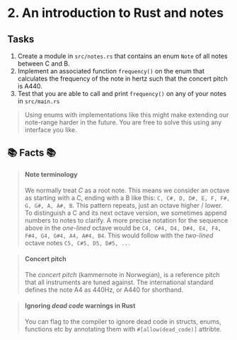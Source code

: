# 2. An introduction to Rust and notes

## Tasks
1. Create a module in `src/notes.rs` that contains an enum `Note` of all notes between C and B.
2. Implement an associated function `frequency()` on the enum that calculates the frequency of the note in hertz such that the concert pitch is A440.
3. Test that you are able to call and print `frequency()` on any of your notes in `src/main.rs`

> Using enums with implementations like this might make extending our note-range harder in the future. You are free to solve this using any interface you like.


## 📚 Facts 📚
> #### Note terminology
> We normally treat _C_ as a root note. This means we consider an octave as starting with a C, ending with a B like this: `C, C#, D, D#, E, F, F#, G, G#, A, A#, B`. This pattern repeats, just an octave higher / lower. To distinguish a C and its next octave version, we sometimes append numbers to notes to clarify. A more precise notation for the sequence above in the _one-lined_ octave would be `C4, C#4, D4, D#4, E4, F4, F#4, G4, G#4, A4, A#4, B4`. This would follow with the _two-lined_ octave notes `C5, C#5, D5, D#5, ...`

> #### Concert pitch
> The _concert pitch_ (kammernote in Norwegian), is a reference pitch that all instruments are tuned against. The international standard defines the note A4 as 440Hz, or A440 for shorthand.


> #### Ignoring _dead code_ warnings in Rust
> You can flag to the compiler to ignore dead code in structs, enums, functions etc by annotating them with `#[allow(dead_code)]` attribte.
